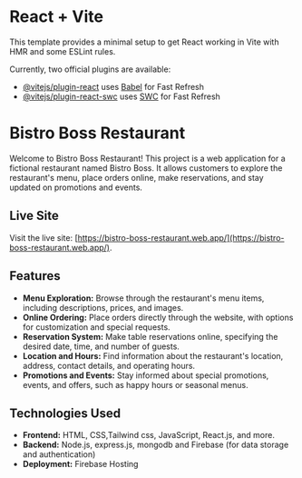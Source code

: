 # React + Vite

This template provides a minimal setup to get React working in Vite with HMR and
some ESLint rules.

Currently, two official plugins are available:

- [@vitejs/plugin-react](https://github.com/vitejs/vite-plugin-react/blob/main/packages/plugin-react/README.md)
  uses [Babel](https://babeljs.io/) for Fast Refresh
- [@vitejs/plugin-react-swc](https://github.com/vitejs/vite-plugin-react-swc)
  uses [SWC](https://swc.rs/) for Fast Refresh

# Bistro Boss Restaurant

Welcome to Bistro Boss Restaurant! This project is a web application for a
fictional restaurant named Bistro Boss. It allows customers to explore the
restaurant's menu, place orders online, make reservations, and stay updated on
promotions and events.

## Live Site

Visit the live site:
[https://bistro-boss-restaurant.web.app/](https://bistro-boss-restaurant.web.app/).

## Features

- **Menu Exploration:** Browse through the restaurant's menu items, including
  descriptions, prices, and images.
- **Online Ordering:** Place orders directly through the website, with options
  for customization and special requests.
- **Reservation System:** Make table reservations online, specifying the desired
  date, time, and number of guests.
- **Location and Hours:** Find information about the restaurant's location,
  address, contact details, and operating hours.
- **Promotions and Events:** Stay informed about special promotions, events, and
  offers, such as happy hours or seasonal menus.

## Technologies Used

- **Frontend:** HTML, CSS,Tailwind css, JavaScript, React.js, and more.
- **Backend:** Node.js, express.js, mongodb and Firebase (for data storage and
  authentication)
- **Deployment:** Firebase Hosting
